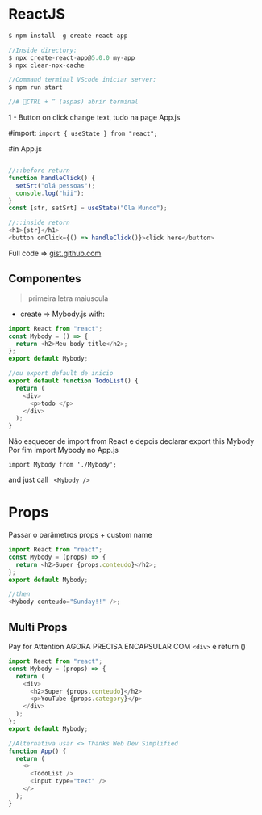 # ReactJS

```js
$ npm install -g create-react-app

//Inside directory:
$ npx create-react-app@5.0.0 my-app
$ npx clear-npx-cache

//Command terminal VScode iniciar server:
$ npm run start

//# 📌CTRL + ” (aspas) abrir terminal
```

1 - Button on click change text, tudo na page App.js

#import:
`import { useState } from "react";`

#in App.js

```js

//::before return
function handleClick() {
  setSrt("olá pessoas");
  console.log("hii");
}
const [str, setSrt] = useState("Ola Mundo");

//::inside retorn
<h1>{str}</h1>
<button onClick={() => handleClick()}>click here</button>
```

Full code => [gist.github.com](https://gist.github.com/geraldotech/041a1ab161bd36112d591f391397a20a#file-app-js)

## Componentes

> primeira letra maiuscula

- create => Mybody.js with:

```js
import React from "react";
const Mybody = () => {
  return <h2>Meu body title</h2>;
};
export default Mybody;

//ou export default de inicio
export default function TodoList() {
  return (
    <div>
      <p>todo </p>
    </div>
  );
}

```

Não esquecer de import from React e depois declarar export this Mybody Por fim import Mybody no App.js

`import Mybody from './Mybody';`

and just call ` <Mybody />`

# Props

Passar o parâmetros props + custom name

```js
import React from "react";
const Mybody = (props) => {
  return <h2>Super {props.conteudo}</h2>;
};
export default Mybody;

//then
<Mybody conteudo="Sunday!!" />;
```

## Multi Props

Pay for Attention AGORA PRECISA ENCAPSULAR COM `<div>` e return ()

```js
import React from "react";
const Mybody = (props) => {
  return (
    <div>
      <h2>Super {props.conteudo}</h2>
      <p>YouTube {props.category}</p>
    </div>
  );
};
export default Mybody;

//Alternativa usar <> Thanks Web Dev Simplified
function App() {
  return (
    <>
      <TodoList />
      <input type="text" />
    </>
  );
}
```
